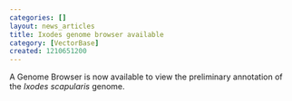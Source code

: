 ```yaml
---
categories: []
layout: news_articles
title: Ixodes genome browser available
category: [VectorBase]
created: 1210651200
---
```

A Genome Browser is now available to view the preliminary annotation of the <i>Ixodes scapularis</i> genome.
